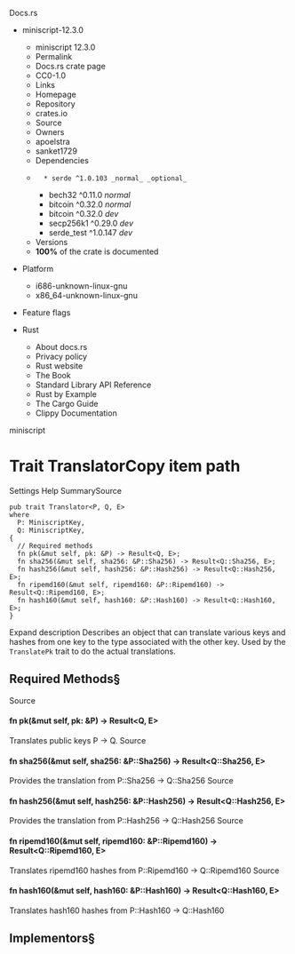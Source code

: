 Docs.rs
  * miniscript-12.3.0
    * miniscript 12.3.0 
    * Permalink 
    * Docs.rs crate page 
    * CC0-1.0
    * Links
    * Homepage 
    * Repository 
    * crates.io 
    * Source 
    * Owners
    * apoelstra 
    * sanket1729 
    * Dependencies
    *       * serde ^1.0.103 _normal_ _optional_
      * bech32 ^0.11.0 _normal_
      * bitcoin ^0.32.0 _normal_
      * bitcoin ^0.32.0 _dev_
      * secp256k1 ^0.29.0 _dev_
      * serde_test ^1.0.147 _dev_
    * Versions
    * **100%** of the crate is documented 
  * Platform
    * i686-unknown-linux-gnu
    * x86_64-unknown-linux-gnu
  * Feature flags


  * Rust
    * About docs.rs 
    * Privacy policy 
    * Rust website 
    * The Book 
    * Standard Library API Reference 
    * Rust by Example 
    * The Cargo Guide 
    * Clippy Documentation 


miniscript
# Trait TranslatorCopy item path
Settings
Help
SummarySource
```
pub trait Translator<P, Q, E>
where
  P: MiniscriptKey,
  Q: MiniscriptKey,
{
  // Required methods
  fn pk(&mut self, pk: &P) -> Result<Q, E>;
  fn sha256(&mut self, sha256: &P::Sha256) -> Result<Q::Sha256, E>;
  fn hash256(&mut self, hash256: &P::Hash256) -> Result<Q::Hash256, E>;
  fn ripemd160(&mut self, ripemd160: &P::Ripemd160) -> Result<Q::Ripemd160, E>;
  fn hash160(&mut self, hash160: &P::Hash160) -> Result<Q::Hash160, E>;
}
```
Expand description
Describes an object that can translate various keys and hashes from one key to the type associated with the other key. Used by the `TranslatePk` trait to do the actual translations.
## Required Methods§
Source
#### fn pk(&mut self, pk: &P) -> Result<Q, E>
Translates public keys P -> Q.
Source
#### fn sha256(&mut self, sha256: &P::Sha256) -> Result<Q::Sha256, E>
Provides the translation from P::Sha256 -> Q::Sha256
Source
#### fn hash256(&mut self, hash256: &P::Hash256) -> Result<Q::Hash256, E>
Provides the translation from P::Hash256 -> Q::Hash256
Source
#### fn ripemd160(&mut self, ripemd160: &P::Ripemd160) -> Result<Q::Ripemd160, E>
Translates ripemd160 hashes from P::Ripemd160 -> Q::Ripemd160
Source
#### fn hash160(&mut self, hash160: &P::Hash160) -> Result<Q::Hash160, E>
Translates hash160 hashes from P::Hash160 -> Q::Hash160
## Implementors§
